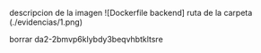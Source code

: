 descripcion de la imagen ![Dockerfile backend] 
ruta de la carpeta (./evidencias/1.png)

borrar
da2-2bmvp6klybdy3beqvhbtkltsre

